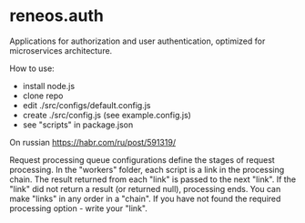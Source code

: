 # reneos.auth
Applications for authorization and user authentication, optimized for microservices architecture.

How to use:
- install node.js
- clone repo
- edit ./src/configs/default.config.js
- create ./src/config.js (see example.config.js)
- see "scripts" in package.json

On russian https://habr.com/ru/post/591319/

Request processing queue configurations define the stages of request processing. In the "workers" folder, each script is a link in the processing chain. The result returned from each "link" is passed to the next "link". If the "link" did not return a result (or returned null), processing ends.
You can make "links" in any order in a "chain". If you have not found the required processing option - write your "link".
